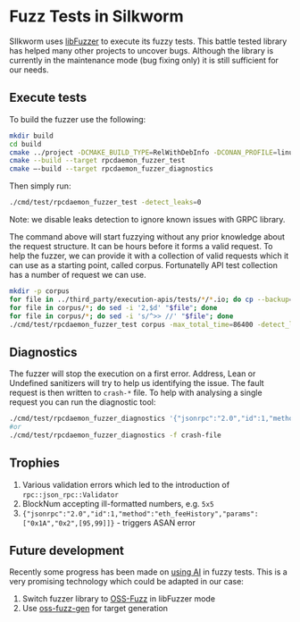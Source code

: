 # Fuzz Tests in Silkworm

SIlkworm uses [libFuzzer](https://llvm.org/docs/LibFuzzer.html) to execute its fuzzy tests. This battle tested library has helped many other projects to uncover bugs. Although the library is currently in the maintenance mode (bug fixing only) it is still sufficient for our needs.
## Execute tests
To build the fuzzer use the following:
```bash
mkdir build
cd build
cmake ../project -DCMAKE_BUILD_TYPE=RelWithDebInfo -DCONAN_PROFILE=linux_x64_clang_13_release -DCMAKE_TOOLCHAIN_FILE=../project/cmake/toolchain/clang_libcxx.cmake -DSILKWORM_FUZZER=ON
cmake --build --target rpcdaemon_fuzzer_test
cmake –-build --target rpcdaemon_fuzzer_diagnostics
```
Then simply run:
```bash
./cmd/test/rpcdaemon_fuzzer_test -detect_leaks=0
```
Note:  we disable leaks detection to ignore known issues with GRPC library.

The command above will start fuzzying without any prior knowledge about the request structure. It can be hours before it forms a valid request. To help the fuzzer, we can provide it with a collection of valid requests which it can use as a starting point, called corpus. Fortunatelly API test collection has a number of request we can use.

```bash
mkdir -p corpus
for file in ../third_party/execution-apis/tests/*/*.io; do cp --backup=numbered "$file" corpus; done
for file in corpus/*; do sed -i '2,$d' "$file"; done
for file in corpus/*; do sed -i 's/^>> //' "$file"; done
./cmd/test/rpcdaemon_fuzzer_test corpus -max_total_time=86400 -detect_leaks=0
```

## Diagnostics
The fuzzer will stop the execution on a first error. Address, Lean or Undefined sanitizers will try to help us identifying the issue. The fault request is then written to `crash-*` file. 
To help with analysing a single request you can run the diagnostic tool:
```bash
./cmd/test/rpcdaemon_fuzzer_diagnostics '{"jsonrpc":"2.0","id":1,"method":"eth_feeHistory","params":["0x1A","0x2",[95,99]]}'
#or
./cmd/test/rpcdaemon_fuzzer_diagnostics -f crash-file
```

## Trophies
1.	Various validation errors which led to the introduction of `rpc::json_rpc::Validator`
2.	BlockNum accepting ill-formatted numbers, e.g. `5x5`
3.	`{"jsonrpc":"2.0","id":1,"method":"eth_feeHistory","params":["0x1A","0x2",[95,99]]}` - triggers ASAN error

## Future development

Recently some progress has been made on [using AI](https://security.googleblog.com/2024/01/scaling-security-with-ai-from-detection.html) in fuzzy tests. This is a very promising technology which could be adapted in our case:
1. Switch fuzzer library to [OSS-Fuzz](https://github.com/google/oss-fuzz) in libFuzzer mode
2. Use [oss-fuzz-gen](https://github.com/google/oss-fuzz-gen) for target generation
